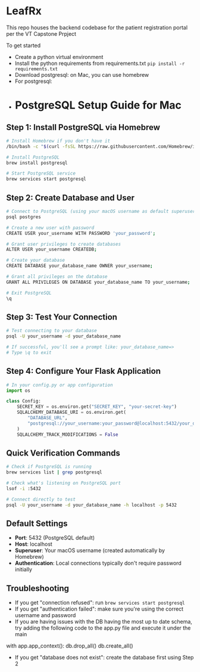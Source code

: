 # LeafRx 

This repo houses the backend codebase for the patient registration portal per the VT Capstone Prpject 


To get started 

- Create a python virtual environment
- Install the python requirements from requirements.txt `pip install -r requirements.txt`
- Download postgresql: on Mac, you can use homebrew
- For postgresql:
- # PostgreSQL Setup Guide for Mac

## Step 1: Install PostgreSQL via Homebrew

```bash
# Install Homebrew if you don't have it
/bin/bash -c "$(curl -fsSL https://raw.githubusercontent.com/Homebrew/install/HEAD/install.sh)"

# Install PostgreSQL
brew install postgresql

# Start PostgreSQL service
brew services start postgresql
```

## Step 2: Create Database and User

```bash
# Connect to PostgreSQL (using your macOS username as default superuser)
psql postgres

# Create a new user with password
CREATE USER your_username WITH PASSWORD 'your_password';

# Grant user privileges to create databases
ALTER USER your_username CREATEDB;

# Create your database
CREATE DATABASE your_database_name OWNER your_username;

# Grant all privileges on the database
GRANT ALL PRIVILEGES ON DATABASE your_database_name TO your_username;

# Exit PostgreSQL
\q
```

## Step 3: Test Your Connection

```bash
# Test connecting to your database
psql -U your_username -d your_database_name

# If successful, you'll see a prompt like: your_database_name=>
# Type \q to exit
```

## Step 4: Configure Your Flask Application

```python
# In your config.py or app configuration
import os

class Config:
    SECRET_KEY = os.environ.get("SECRET_KEY", "your-secret-key")
    SQLALCHEMY_DATABASE_URI = os.environ.get(
        "DATABASE_URL",
        "postgresql://your_username:your_password@localhost:5432/your_database_name"
    )
    SQLALCHEMY_TRACK_MODIFICATIONS = False
```

## Quick Verification Commands

```bash
# Check if PostgreSQL is running
brew services list | grep postgresql

# Check what's listening on PostgreSQL port
lsof -i :5432

# Connect directly to test
psql -U your_username -d your_database_name -h localhost -p 5432
```

## Default Settings
- **Port**: 5432 (PostgreSQL default)
- **Host**: localhost
- **Superuser**: Your macOS username (created automatically by Homebrew)
- **Authentication**: Local connections typically don't require password initially

## Troubleshooting
- If you get "connection refused": run `brew services start postgresql`
- If you get "authentication failed": make sure you're using the correct username and password
- If you are having issues with the DB having the most up to date schema, try adding the following code to the app.py file and execute it under the main

with app.app_context():
    db.drop_all()
    db.create_all()
- If you get "database does not exist": create the database first using Step 2
